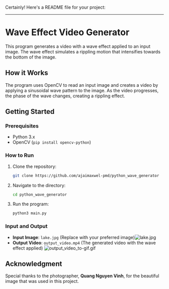 Certainly! Here's a README file for your project:

---

# Wave Effect Video Generator

This program generates a video with a wave effect applied to an input image. The wave effect simulates a rippling motion that intensifies towards the bottom of the image.

## How it Works

The program uses OpenCV to read an input image and creates a video by applying a sinusoidal wave pattern to the image. As the video progresses, the phase of the wave changes, creating a rippling effect.

## Getting Started

### Prerequisites

- Python 3.x
- OpenCV (`pip install opencv-python`)

### How to Run

1. Clone the repository:
   ```bash
   git clone https://github.com/ajaimaxwel-pmd/python_wave_generator
   ```

2. Navigate to the directory:
   ```bash
   cd python_wave_generator
   ```

3. Run the program:
   ```bash
   python3 main.py
   ```

### Input and Output

- **Input Image**: `lake.jpg` (Replace with your preferred image)![lake.jpg](lake.jpg)
- **Output Video**: `output_video.mp4` (The generated video with the wave effect applied) ![output_video_to-gif.gif](output_video_to-gif.gif)
## Acknowledgment

Special thanks to the photographer, **Quang Nguyen Vinh**, for the beautiful image that was used in this project. 
